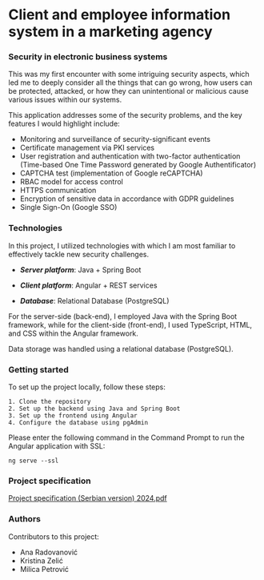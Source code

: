 # Client and employee information system in a marketing agency

### Security in electronic business systems

This was my first encounter with some intriguing security aspects, which led me to deeply consider all the things that can go wrong, how users can be protected, attacked, or how they can unintentional or malicious cause various issues within our systems.

This application addresses some of the security problems, and the key features I would highlight include:

- Monitoring and surveillance of security-significant events
- Certificate management via PKI services
- User registration and authentication with two-factor authentication (Time-based One Time Password generated by Google Authentificator)
- CAPTCHA test (implementation of Google reCAPTCHA)
- RBAC model for access control
- HTTPS communication
- Encryption of sensitive data in accordance with GDPR guidelines
- Single Sign-On (Google SSO)

### Technologies

In this project, I utilized technologies with which I am most familiar to effectively tackle new security challenges.

- ***Server platform***: Java + Spring Boot

- ***Client platform***: Angular + REST services

- ***Database***: Relational Database (PostgreSQL)

For the server-side (back-end), I employed Java with the Spring Boot framework, while for the client-side (front-end), I used TypeScript, HTML, and CSS within the Angular framework.

Data storage was handled using a relational database (PostgreSQL).

### Getting started

To set up the project locally, follow these steps:
```
1. Clone the repository
2. Set up the backend using Java and Spring Boot
3. Set up the frontend using Angular
4. Configure the database using pgAdmin
```

Please enter the following command in the Command Prompt to run the Angular application with SSL:
```
ng serve --ssl
```
### Project specification

[Project specification (Serbian version) 2024.pdf](https://github.com/user-attachments/files/16378414/Specifikacija.projekta.BSEP.2024.pdf)

### Authors
Contributors to this project:
- Ana Radovanović
- Kristina Zelić
- Milica Petrović
